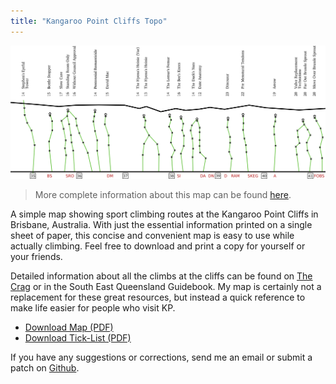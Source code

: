 ```yaml
---
title: "Kangaroo Point Cliffs Topo"
---
```


![](map_snippet2.png)

> More complete information about this map can be found [here](https://tojahech.github.io/kangaroo-point/).

A simple map showing sport climbing routes at the Kangaroo Point Cliffs in Brisbane, Australia.
With just the essential information printed on a single sheet of paper, this concise and convenient map is easy to use while actually climbing.
Feel free to download and print a copy for yourself or your friends.

Detailed information about all the climbs at the cliffs can be found on [The Crag](https://www.thecrag.com/climbing/australia/kangaroo-point) or in the South East Queensland Guidebook.
My map is certainly not a replacement for these great resources, but instead a quick reference to make life easier for people who visit KP.

- [Download Map (PDF)](https://raw.githubusercontent.com/tojahech/kangaroo-point/master/output/Kangaroo%20Point%20Map.pdf)
- [Download Tick-List (PDF)](https://raw.githubusercontent.com/tojahech/kangaroo-point/master/output/Kangaroo%20Point%20Ticklist.pdf)

If you have any suggestions or corrections, send me an email or submit a patch on [Github](https://github.com/tojahech/kangaroo-point).
